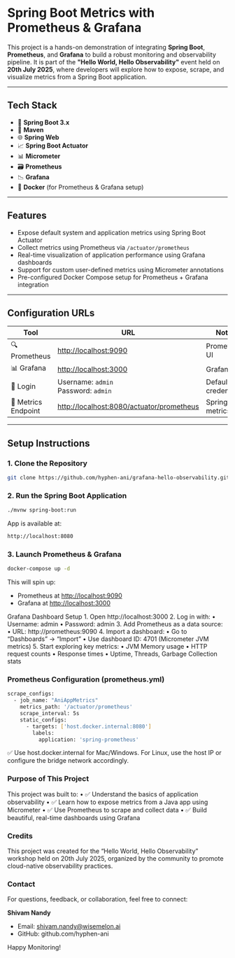 # Spring Boot Metrics with Prometheus & Grafana

This project is a hands-on demonstration of integrating **Spring Boot**, **Prometheus**, and **Grafana** to build a robust monitoring and observability pipeline. It is part of the **"Hello World, Hello Observability"** event held on **20th July 2025**, where developers will explore how to expose, scrape, and visualize metrics from a Spring Boot application.

---

## Tech Stack

- 🚀 **Spring Boot 3.x**
- 🔨 **Maven**
- 🌐 **Spring Web**
- 📈 **Spring Boot Actuator**
- 📊 **Micrometer**
- 🗃️ **Prometheus**
- 📉 **Grafana**
- 🐳 **Docker** (for Prometheus & Grafana setup)

---

## Features

- Expose default system and application metrics using Spring Boot Actuator
- Collect metrics using Prometheus via `/actuator/prometheus`
- Real-time visualization of application performance using Grafana dashboards
- Support for custom user-defined metrics using Micrometer annotations
- Pre-configured Docker Compose setup for Prometheus + Grafana integration

---

## Configuration URLs

| Tool        | URL                          | Notes              |
|-------------|------------------------------|---------------------|
| 🔍 Prometheus | [http://localhost:9090](http://localhost:9090) | Prometheus UI |
| 📊 Grafana    | [http://localhost:3000](http://localhost:3000) | Grafana UI   |
| 🔐 Login      | Username: `admin` <br> Password: `admin` | Default credentials |
| 📡 Metrics Endpoint | [http://localhost:8080/actuator/prometheus](http://localhost:8080/actuator/prometheus) | Spring Boot metrics |

---

## Setup Instructions

### 1. Clone the Repository

```bash
git clone https://github.com/hyphen-ani/grafana-hello-observability.git
```

### 2. Run the Spring Boot Application

```bash
./mvnw spring-boot:run
```

App is available at: 

```bash
http://localhost:8080
```

### 3. Launch Prometheus & Grafana

```bash
docker-compose up -d
```

This will spin up:
* Prometheus at <u>http://localhost:9090</u>
* Grafana at <u>http://localhost:3000</u>

Grafana Dashboard Setup
	1. Open http://localhost:3000
	2. Log in with:
		• Username: admin
		• Password: admin
	3. Add Prometheus as a data source:
		• URL: http://prometheus:9090
	4. Import a dashboard:
		• Go to “Dashboards” → “Import”
		• Use dashboard ID: 4701 (Micrometer JVM metrics)
	5. Start exploring key metrics:
		• JVM Memory usage
		• HTTP request counts
		• Response times
		• Uptime, Threads, Garbage Collection stats

### Prometheus Configuration (prometheus.yml)

```bash
scrape_configs:
  - job_name: "AniAppMetrics"
    metrics_path: '/actuator/prometheus'
    scrape_interval: 5s
    static_configs:
      - targets: ['host.docker.internal:8080']
        labels:
          application: 'spring-prometheus'
```

✅ Use host.docker.internal for Mac/Windows. For Linux, use the host IP or configure the bridge network accordingly.

### Purpose of This Project

This project was built to:
	•	✅ Understand the basics of application observability
	•	✅ Learn how to expose metrics from a Java app using Micrometer
	•	✅ Use Prometheus to scrape and collect data
	•	✅ Build beautiful, real-time dashboards using Grafana

### Credits

This project was created for the “Hello World, Hello Observability” workshop held on 20th July 2025, organized by the community to promote cloud-native observability practices.

### Contact

For questions, feedback, or collaboration, feel free to connect:

**Shivam Nandy**
* Email: shivam.nandy@wisemelon.ai
* GitHub: github.com/hyphen-ani

Happy Monitoring!
